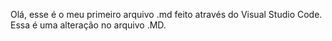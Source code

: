 Olá, esse é o meu primeiro arquivo .md feito através do Visual Studio  Code.
Essa é uma alteração no arquivo .MD.